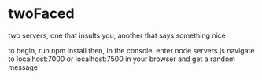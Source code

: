 # twoFaced
two servers, one that insults you, another that says something nice

to begin, run npm install
then, in the console, enter node servers.js
navigate to localhost:7000 or localhost:7500 in your browser and get a random message
